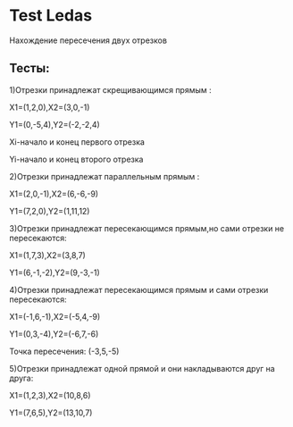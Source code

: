# Test Ledas
Нахождение пересечения двух отрезков
## Тесты:
1)Отрезки принадлежат скрещивающимся прямым :

X1=(1,2,0),X2=(3,0,-1)

Y1=(0,-5,4),Y2=(-2,-2,4)

Xi-начало и конец первого отрезка

Yi-начало и конец второго отрезка

2)Отрезки принадлежат параллельным прямым :

X1=(2,0,-1),X2=(6,-6,-9)

Y1=(7,2,0),Y2=(1,11,12)

3)Отрезки принадлежат пересекающимся прямым,но сами отрезки не пересекаются:

X1=(1,7,3),X2=(3,8,7)

Y1=(6,-1,-2),Y2=(9,-3,-1)

4)Отрезки принадлежат пересекающимся прямым и сами отрезки пересекаются:

X1=(-1,6,-1),X2=(-5,4,-9)

Y1=(0,3,-4),Y2=(-6,7,-6)

Точка пересечения: (-3,5,-5)

5)Отрезки принадлежат одной прямой и они накладываются друг на друга:

X1=(1,2,3),X2=(10,8,6)

Y1=(7,6,5),Y2=(13,10,7)
